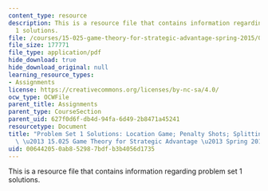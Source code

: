 ```yaml
---
content_type: resource
description: This is a resource file that contains information regarding problem set
  1 solutions.
file: /courses/15-025-game-theory-for-strategic-advantage-spring-2015/006442050ab852987bdfb3b4056d1735_MIT15_025S15_Problem1Sol.pdf
file_size: 177771
file_type: application/pdf
hide_download: true
hide_download_original: null
learning_resource_types:
- Assignments
license: https://creativecommons.org/licenses/by-nc-sa/4.0/
ocw_type: OCWFile
parent_title: Assignments
parent_type: CourseSection
parent_uid: 627f0d6f-db4d-94fa-6d49-2b8471a45241
resourcetype: Document
title: "Problem Set 1 Solutions: Location Game; Penalty Shots; Splitting the Dollar\
  \ \u2013 15.025 Game Theory for Strategic Advantage \u2013 Spring 2015"
uid: 00644205-0ab8-5298-7bdf-b3b4056d1735
---
```

This is a resource file that contains information regarding problem set 1 solutions.